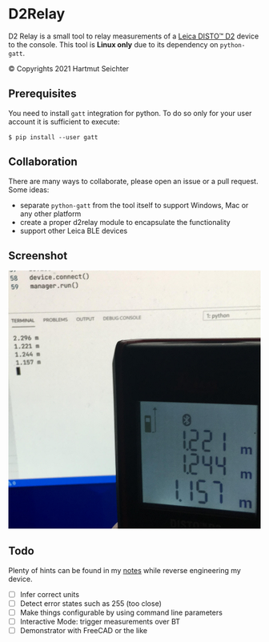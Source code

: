 # D2Relay

D2 Relay is a small tool to relay measurements of a [Leica DISTO&trade; D2](https://shop.leica-geosystems.com/buy/disto/d2) device to the console. This tool is **Linux only** due to its dependency on `python-gatt`. 


&copy; Copyrights 2021 Hartmut Seichter 

## Prerequisites

You need to install `gatt` integration for python. To do so only for your user account it is sufficient to execute:

```
$ pip install --user gatt
```

## Collaboration

There are many ways to collaborate, please open an issue or a pull request. Some ideas:

* separate `python-gatt` from the tool itself to support Windows, Mac or any other platform
* create a proper d2relay module to encapsulate the functionality
* support other Leica BLE devices


## Screenshot

![d2relay capturing data from the device](doc/screenshot.jpg)


## Todo

Plenty of hints can be found in my [notes](./notes.md) while reverse engineering my device.

* [ ] Infer correct units
* [ ] Detect error states such as 255 (too close)
* [ ] Make things configurable by using command line parameters 
* [ ] Interactive Mode: trigger measurements over BT
* [ ] Demonstrator with FreeCAD or the like
